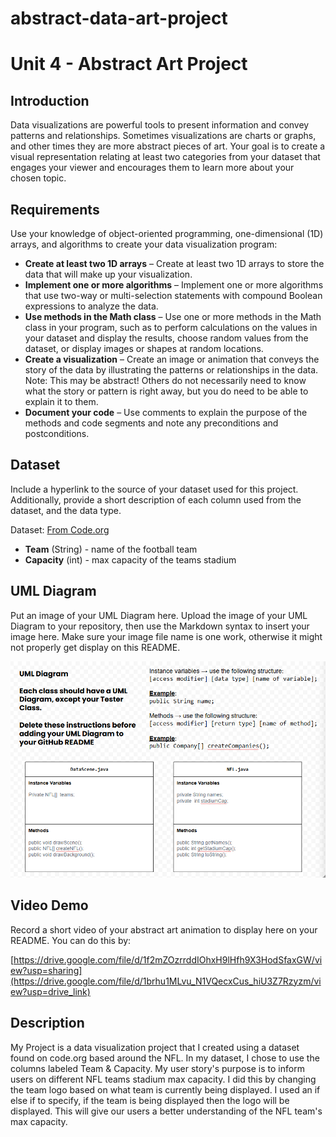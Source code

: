 # abstract-data-art-project
# Unit 4 - Abstract Art Project

## Introduction

Data visualizations are powerful tools to present information and convey patterns and relationships. Sometimes visualizations are charts or graphs, and other times they are more abstract pieces of art. Your goal is to create a visual representation relating at least two categories from your dataset that engages your viewer and encourages them to learn more about your chosen topic.

## Requirements

Use your knowledge of object-oriented programming, one-dimensional (1D) arrays, and algorithms to create your data visualization program:

- **Create at least two 1D arrays** – Create at least two 1D arrays to store the data that will make up your visualization.
- **Implement one or more algorithms** – Implement one or more algorithms that use two-way or multi-selection statements with compound Boolean expressions to analyze the data.
- **Use methods in the Math class** – Use one or more methods in the Math class in your program, such as to perform calculations on the values in your dataset and display the results, choose random values from the dataset, or display images or shapes at random locations.
- **Create a visualization** – Create an image or animation that conveys the story of the data by illustrating the patterns or relationships in the data.
  Note: This may be abstract! Others do not necessarily need to know what the story or pattern is right away, but you do need to be able to explain it to them.
- **Document your code** – Use comments to explain the purpose of the methods and code segments and note any preconditions and postconditions.

## Dataset

Include a hyperlink to the source of your dataset used for this project. Additionally, provide a short description of each column used from the dataset, and the data type.

Dataset: [From Code.org](https://docs.google.com/spreadsheets/d/1EWTHSKlQpAb8n9wjp7RSLx9REoQL9bqHuclcyZydUc8/edit?gid=729372834#gid=729372834)

- **Team** (String) - name of the football team
- **Capacity** (int) - max capacity of the teams stadium

## UML Diagram

Put an image of your UML Diagram here. Upload the image of your UML Diagram to your repository, then use the Markdown syntax to insert your image here. Make sure your image file name is one work, otherwise it might not properly get display on this README.

![UML Diagram](UMLDiagram.png)

## Video Demo

Record a short video of your abstract art animation to display here on your README. You can do this by:

[https://drive.google.com/file/d/1f2mZOzrrddIOhxH9lHfh9X3HodSfaxGW/view?usp=sharing](https://drive.google.com/file/d/1brhu1MLvu_N1VQecxCus_hiU3Z7Rzyzm/view?usp=drive_link)

## Description

My Project is a data visualization project that I created using a dataset found on code.org based around the NFL. In my dataset, I chose to use the columns labeled Team & Capacity. My user story's purpose is to inform users on different NFL teams stadium max capacity. I did this by changing the team logo based on what team is currently being displayed. I used an if else if to specify, if the team is being displayed then the logo will be displayed. This will give our users a better understanding of the NFL team's max capacity.
